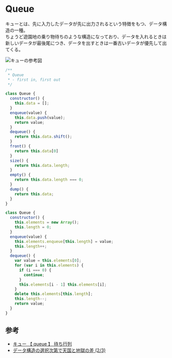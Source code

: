 # Queue

キューとは、先に入力したデータが先に出力されるという特徴をもつ、データ構造の一種。  
ちょうど遊園地の乗り物待ちのような構造になっており、データを入れるときは新しいデータが最後尾につき、データを出すときは一番古いデータが優先して出てくる。

![キューの参考図](http://image.itmedia.co.jp/ait/articles/0809/01/r20algorithm0202.jpg)

```js
/**
 * Queue
 * - first in, first out
 */

class Queue {
  constructor() {
    this.data = [];
  }
  enqueue(value) {
    this.data.push(value);
    return value;
  }
  dequeue() {
    return this.data.shift();
  }
  front() {
    return this.data[0]
  }
  size() {
    return this.data.length;
  }
  empty() {
    return this.data.length === 0;
  }
  dump() {
    return this.data;
  }
}
```

```js
class Queue {
  constructor() {
    this.elements = new Array();
    this.length = 0;
  }
  enqueue(value) {
    this.elements.enqueue[this.length] = value;
    this.length++;
  }
  dequeue() {
    var value = this.elements[0];
    for (var i in this.elements) {
      if (i === 0) {
        continue;
      }
      this.elements[i - 1] this.elements[i];
    }
    delete this.elements[this.length];
    this.length--;
    return value;
  }
}
```

## 参考

- [キュー 【 queue 】 待ち行列](http://e-words.jp/w/%E3%82%AD%E3%83%A5%E3%83%BC.html)
- [データ構造の選択次第で天国と地獄の差 (2/3)](http://www.atmarkit.co.jp/ait/articles/0809/01/news163_2.html)
